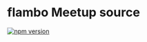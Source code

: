 # flambo Meetup source

[![npm version](https://img.shields.io/npm/v/@flambo/source-meetup.svg?style=flat-square)](https://www.npmjs.com/package/@flambo/source-meetup)
